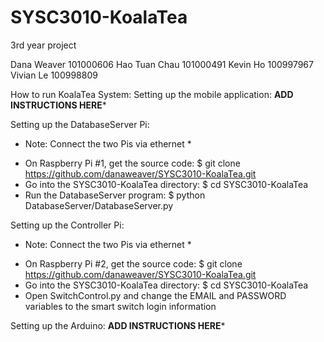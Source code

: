 # SYSC3010-KoalaTea
3rd year project

Dana Weaver 101000606
Hao Tuan Chau 101000491
Kevin Ho 100997967
Vivian Le 100998809

How to run KoalaTea System:
Setting up the mobile application:
****ADD INSTRUCTIONS HERE*****

Setting up the DatabaseServer Pi:
* Note: Connect the two Pis via ethernet *
- On Raspberry Pi #1, get the source code:
$ git clone https://github.com/danaweaver/SYSC3010-KoalaTea.git
- Go into the SYSC3010-KoalaTea directory:
$ cd SYSC3010-KoalaTea
- Run the DatabaseServer program:
$ python DatabaseServer/DatabaseServer.py

Setting up the Controller Pi:
* Note: Connect the two Pis via ethernet *
- On Raspberry Pi #2, get the source code:
$ git clone https://github.com/danaweaver/SYSC3010-KoalaTea.git
- Go into the SYSC3010-KoalaTea directory:
$ cd SYSC3010-KoalaTea
- Open SwitchControl.py and change the EMAIL and PASSWORD variables
  to the smart switch login information

Setting up the Arduino:
****ADD INSTRUCTIONS HERE*****
